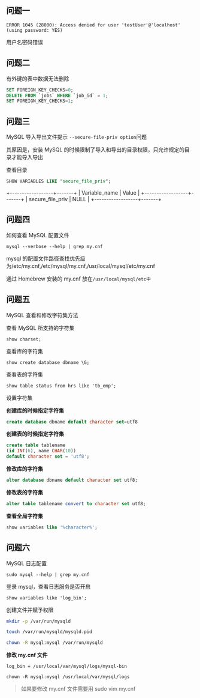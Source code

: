 ## 问题一

`ERROR 1045 (28000): Access denied for user 'testUser'@'localhost' (using password: YES)`

用户名密码错误

## 问题二

有外键的表中数据无法删除

```sql
SET FOREIGN_KEY_CHECKS=0;
DELETE FROM `jobs` WHERE `job_id` = 1;
SET FOREIGN_KEY_CHECKS=1;
```

## 问题三

MySQL 导入导出文件提示 `--secure-file-priv option`问题

其原因是，安装 MySQL 的时候限制了导入和导出的目录权限，只允许规定的目录才能导入导出

查看目录

```sql
SHOW VARIABLES LIKE "secure_file_priv";
```

+------------------+-------+
| Variable_name | Value |
+------------------+-------+
| secure_file_priv | NULL |
+------------------+-------+

## 问题四

如何查看 MySQL 配置文件

```
mysql --verbose --help | grep my.cnf
```

mysql 的配置文件路径查找优先级为/etc/my.cnf,/etc/mysql/my.cnf,/usr/local/mysql/etc/my.cnf

通过 Homebrew 安装的 my.cnf 放在`/usr/local/mysql/etc中`

## 问题五

MySQL 查看和修改字符集方法

查看 MySQL 所支持的字符集

```
show charset;
```

查看库的字符集

```
show create database dbname \G;
```

查看表的字符集

```
show table status from hrs like 'tb_emp';
```

设置字符集

**创建库的时候指定字符集**

```sql
create database dbname default character set=utf8
```

**创建表的时候指定字符集**

```sql
create table tablename
(id INT(6), name CHAR(10))
default character set = 'utf8';
```

**修改库的字符集**

```sql
alter database dbname default character set utf8;
```

**修改表的字符集**

```sql
alter table tablename convert to character set utf8;
```

**查看全局字符集**

```sql
show variables like '%character%';
```

## 问题六

MySQL 日志配置

```
sudo mysql --help | grep my.cnf
```

登录 mysql，查看日志服务是否开启

```
show variables like 'log_bin';
```

创建文件并赋予权限

```bash
mkdir -p /var/run/mysqld

touch /var/run/mysqld/mysqld.pid

chown -R mysql:mysql /var/run/mysqld
```

**修改 my.cnf 文件**

```
log_bin = /usr/local/var/mysql/logs/mysql-bin
```

```
chown -R mysql:mysql /usr/local/var/mysql/logs
```

> 如果要修改 my.cnf 文件需要用
> sudo vim my.cnf
